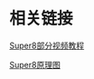 # 相关链接

[Super8部分视频教程](https://www.bilibili.com/video/BV1Ld4y1R7Mj?vd_source=8a1517dea7f810886a480f8c9f0fd417 "点击即可跳转")

[Super8原理图](https://github.com/Mellow-3D/Fly-Super8 "点击即可跳转")

